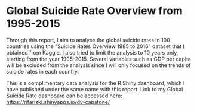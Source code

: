 # Global Suicide Rate Overview from 1995-2015

Through this report, I aim to analyse the global suicide rates in 100 countries using the "Suicide Rates Overview 1985 to 2016" dataset that I obtained from Kaggle.
I also tried to limit the analysis to 10 years only, starting from the year 1995-2015. Several variables such as GDP per capita will be excluded from the analysis since
I will only focused on the trends of suicide rates in each country.

This is a complimentary data analysis for the R Shiny dashboard, which I have published under the same name with this report.
Link to my Global Suicide Rate dashboard can be accessed here: https://rifarizki.shinyapps.io/dv-capstone/
